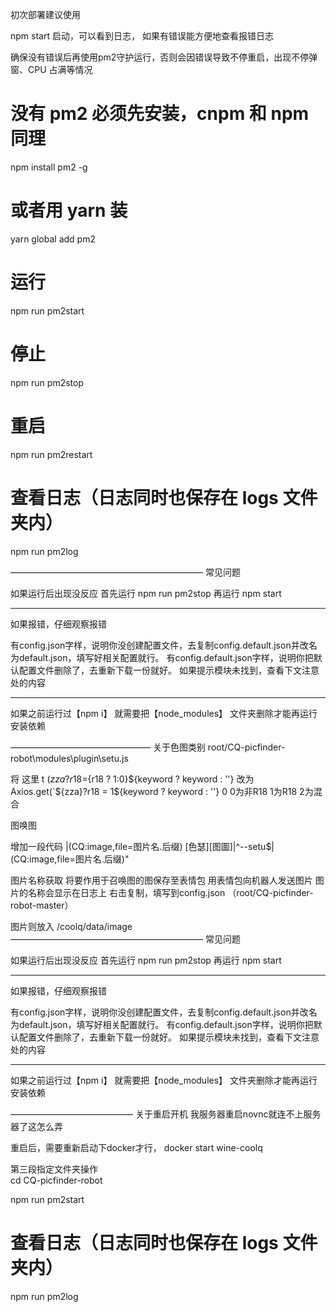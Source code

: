 初次部署建议使用

npm start
启动，可以看到日志，
如果有错误能方便地查看报错日志

确保没有错误后再使用pm2守护运行，否则会因错误导致不停重启，出现不停弹窗、CPU 占满等情况

# 没有 pm2 必须先安装，cnpm 和 npm 同理
npm install pm2 -g
# 或者用 yarn 装
yarn global add pm2
# 运行
npm run pm2start

# 停止
npm run pm2stop

# 重启
npm run pm2restart

# 查看日志（日志同时也保存在 logs 文件夹内）
npm run pm2log




——————————————————————
常见问题

如果运行后出现没反应
首先运行
npm run pm2stop
再运行
npm start


-----------
如果报错，仔细观察报错

有config.json字样，说明你没创建配置文件，去复制config.default.json并改名为default.json，填写好相关配置就行。
有config.default.json字样，说明你把默认配置文件删除了，去重新下载一份就好。
如果提示模块未找到，查看下文注意处的内容

-----------

如果之前运行过【npm i】
就需要把【node_modules】
文件夹删除才能再运行安装依赖






————————————————
关于色图类别
root/CQ-picfinder-robot\modules\plugin\setu.js

将                        这里
t (${zza} ?r18=${r18 ? 1:0}${keyword ? keyword : ''}
改为
Axios.get(`${zza}?r18 = 1${keyword ? keyword : ''}
0
0为非R18  1为R18   2为混合



图唤图

增加一段代码
|(CQ:image,file=图片名.后缀)
[色瑟][图圖]|^--setu$|(CQ:image,file=图片名.后缀)"

图片名称获取
将要作用于召唤图的图保存至表情包
用表情包向机器人发送图片
图片的名称会显示在日志上
右击复制，填写到config.json
（root/CQ-picfinder-robot-master）

图片则放入
/coolq/data/image
——————————————————————
常见问题

如果运行后出现没反应
首先运行
npm run pm2stop
再运行
npm start


-----------
如果报错，仔细观察报错

有config.json字样，说明你没创建配置文件，去复制config.default.json并改名为default.json，填写好相关配置就行。
有config.default.json字样，说明你把默认配置文件删除了，去重新下载一份就好。
如果提示模块未找到，查看下文注意处的内容

-----------

如果之前运行过【npm i】
就需要把【node_modules】
文件夹删除才能再运行安装依赖





——————————————
关于重启开机
我服务器重启novnc就连不上服务器了这怎么弄

重启后，需要重新启动下docker才行，
docker start wine-coolq

第三段指定文件夹操作	
cd CQ-picfinder-robot

npm run pm2start


# 查看日志（日志同时也保存在 logs 文件夹内）
npm run pm2log



